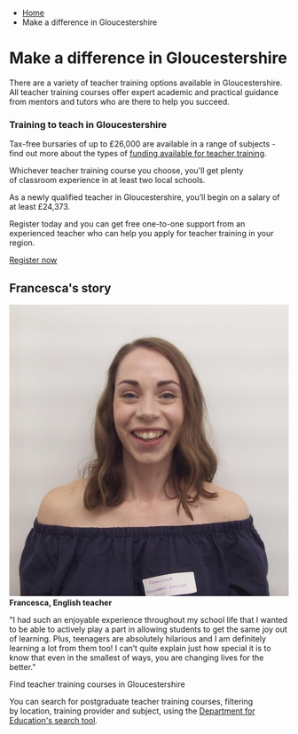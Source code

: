*   [Home](/)
*   Make a difference in Gloucestershire

Make a difference in Gloucestershire
====================================

There are a variety of teacher training options available in Gloucestershire. All teacher training courses offer expert academic and practical guidance from mentors and tutors who are there to help you succeed.

### Training to teach in Gloucestershire

Tax-free bursaries of up to £26,000 are available in a range of subjects - find out more about the types of [funding available for teacher training](https://getintoteaching.education.gov.uk/funding-my-teacher-training/bursaries-and-scholarships-for-teacher-training).

Whichever teacher training course you choose, you'll get plenty of classroom experience in at least two local schools.

As a newly qualified teacher in Gloucestershire, you’ll begin on a salary of at least £24,373.

Register today and you can get free one-to-one support from an experienced teacher who can help you apply for teacher training in your region.

[Register now](https://register.getintoteaching.education.gov.uk/register)

Francesca's story   
--------------------

![](/sites/default/files/Francesca%20De%20Feo%20image%202.jpg)**Francesca, English teacher**  
  
"I had such an enjoyable experience throughout my school life that I wanted to be able to actively play a part in allowing students to get the same joy out of learning. Plus, teenagers are absolutely hilarious and I am definitely learning a lot from them too! I can’t quite explain just how special it is to know that even in the smallest of ways, you are changing lives for the better."

Find teacher training courses in Gloucestershire

You can search for postgraduate teacher training courses, filtering by location, training provider and subject, using the [Department for Education's search tool](https://www.gov.uk/find-postgraduate-teacher-training-courses).
